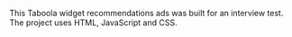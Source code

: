 This Taboola widget recommendations ads was built for an interview test.
The project uses HTML, JavaScript and CSS.
